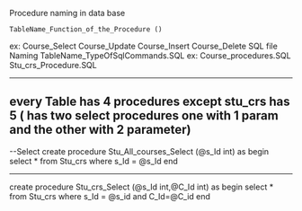 Procedure naming in data base

    TableName_Function_of_the_Procedure ()

ex: Course\_Select Course\_Update Course\_Insert Course\_Delete SQL file
Naming TableName\_TypeOfSqlCommands.SQL ex: Course\_procedures.SQL
Stu\_crs\_Procedure.SQL

  -----------------------------------------------------------------------
  every Table has 4 procedures except stu\_crs has 5 ( has two select
  procedures one with 1 param and the other with 2 parameter)
  -----------------------------------------------------------------------
  --Select create procedure Stu\_All\_courses\_Select (@s_Id int) as
  begin select \* from Stu\_crs where s\_Id = @s_Id end

  -----------------------------------------------------------------------

create procedure Stu\_crs\_Select (@s_Id int,@C_Id int) as begin select
\* from Stu\_crs where s\_Id = @s_id and C\_Id=@C_id end
